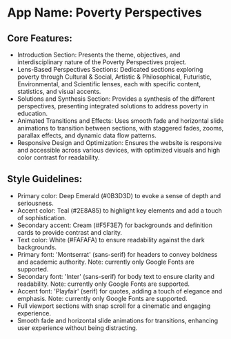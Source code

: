 # **App Name**: Poverty Perspectives

## Core Features:

- Introduction Section: Presents the theme, objectives, and interdisciplinary nature of the Poverty Perspectives project.
- Lens-Based Perspectives Sections: Dedicated sections exploring poverty through Cultural & Social, Artistic & Philosophical, Futuristic, Environmental, and Scientific lenses, each with specific content, statistics, and visual accents.
- Solutions and Synthesis Section: Provides a synthesis of the different perspectives, presenting integrated solutions to address poverty in education.
- Animated Transitions and Effects: Uses smooth fade and horizontal slide animations to transition between sections, with staggered fades, zooms, parallax effects, and dynamic data flow patterns.
- Responsive Design and Optimization: Ensures the website is responsive and accessible across various devices, with optimized visuals and high color contrast for readability.

## Style Guidelines:

- Primary color: Deep Emerald (#0B3D3D) to evoke a sense of depth and seriousness.
- Accent color: Teal (#2E8A85) to highlight key elements and add a touch of sophistication.
- Secondary accent: Cream (#F5F3E7) for backgrounds and definition cards to provide contrast and clarity.
- Text color: White (#FAFAFA) to ensure readability against the dark backgrounds.
- Primary font: 'Montserrat' (sans-serif) for headers to convey boldness and academic authority. Note: currently only Google Fonts are supported.
- Secondary font: 'Inter' (sans-serif) for body text to ensure clarity and readability. Note: currently only Google Fonts are supported.
- Accent font: 'Playfair' (serif) for quotes, adding a touch of elegance and emphasis. Note: currently only Google Fonts are supported.
- Full viewport sections with snap scroll for a cinematic and engaging experience.
- Smooth fade and horizontal slide animations for transitions, enhancing user experience without being distracting.